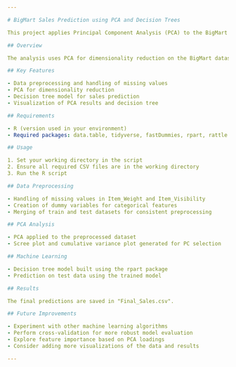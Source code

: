 ```yaml
---

# BigMart Sales Prediction using PCA and Decision Trees

This project applies Principal Component Analysis (PCA) to the BigMart dataset, followed by a decision tree model to predict sales.

## Overview

The analysis uses PCA for dimensionality reduction on the BigMart dataset, then builds a decision tree model to predict Item_Outlet_Sales. This approach helps in understanding the underlying structure of the data and potentially improves prediction accuracy.

## Key Features

- Data preprocessing and handling of missing values
- PCA for dimensionality reduction
- Decision tree model for sales prediction
- Visualization of PCA results and decision tree

## Requirements

- R (version used in your environment)
- Required packages: data.table, tidyverse, fastDummies, rpart, rattle

## Usage

1. Set your working directory in the script
2. Ensure all required CSV files are in the working directory
3. Run the R script

## Data Preprocessing

- Handling of missing values in Item_Weight and Item_Visibility
- Creation of dummy variables for categorical features
- Merging of train and test datasets for consistent preprocessing

## PCA Analysis

- PCA applied to the preprocessed dataset
- Scree plot and cumulative variance plot generated for PC selection

## Machine Learning

- Decision tree model built using the rpart package
- Prediction on test data using the trained model

## Results

The final predictions are saved in "Final_Sales.csv".

## Future Improvements

- Experiment with other machine learning algorithms
- Perform cross-validation for more robust model evaluation
- Explore feature importance based on PCA loadings
- Consider adding more visualizations of the data and results

---
```

